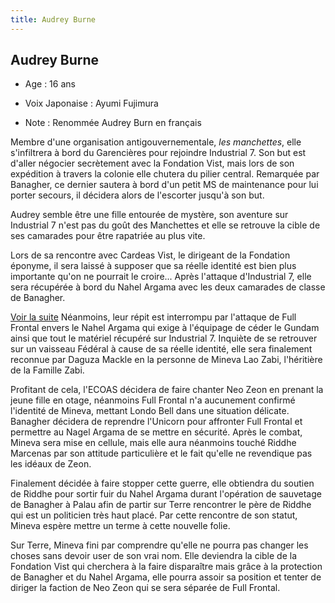 ```yaml
---
title: Audrey Burne
---
```


Audrey Burne
------------



- Age : 16 ans
  
- Voix Japonaise : Ayumi Fujimura 
  
- Note : Renommée Audrey Burn en français



Membre d'une organisation antigouvernementale, *les manchettes*, elle s'infiltrera à bord du Garencières pour rejoindre Industrial 7. Son but est d'aller négocier secrètement avec la Fondation Vist, mais lors de son expédition à travers la colonie elle chutera du pilier central. Remarquée par Banagher, ce dernier sautera à bord d'un petit MS de maintenance pour lui porter secours, il décidera alors de l'escorter jusqu'à son but.


Audrey semble être une fille entourée de mystère, son aventure sur Industrial 7 n'est pas du goût des Manchettes et elle se retrouve la cible de ses camarades pour être rapatriée au plus vite.


Lors de sa rencontre avec Cardeas Vist, le dirigeant de la Fondation éponyme, il sera laissé à supposer que sa réelle identité est bien plus importante qu'on ne pourrait le croire...
Après l'attaque d'Industrial 7, elle sera récupérée à bord du Nahel Argama avec les deux camarades de classe de Banagher.


[Voir la suite](javascript:spoiler();)
Néanmoins, leur répit est interrompu par l'attaque de Full Frontal envers le Nahel Argama qui exige à l'équipage de céder le Gundam ainsi que tout le matériel récupéré sur Industrial 7. Inquiète de se retrouver sur un vaisseau Fédéral à cause de sa réelle identité, elle sera finalement reconnue par Daguza Mackle en la personne de Mineva Lao Zabi, l'héritière de la Famille Zabi.


Profitant de cela, l'ECOAS décidera de faire chanter Neo Zeon en prenant la jeune fille en otage, néanmoins Full Frontal n'a aucunement confirmé l'identité de Mineva, mettant Londo Bell dans une situation délicate. Banagher décidera de reprendre l'Unicorn pour affronter Full Frontal et permettre au Nagel Argama de se mettre en sécurité. Après le combat, Mineva sera mise en cellule, mais elle aura néanmoins touché Riddhe Marcenas par son attitude particulière et le fait qu'elle ne revendique pas les idéaux de Zeon.


Finalement décidée à faire stopper cette guerre, elle obtiendra du soutien de Riddhe pour sortir fuir du Nahel Argama durant l'opération de sauvetage de Banagher à Palau afin de partir sur Terre rencontrer le père de Riddhe qui est un politicien très haut placé. Par cette rencontre de son statut, Mineva espère mettre un terme à cette nouvelle folie.


Sur Terre, Mineva fini par comprendre qu'elle ne pourra pas changer les choses sans devoir user de son vrai nom. Elle deviendra la cible de la Fondation Vist qui cherchera à la faire disparaître mais grâce à la protection de Banagher et du Nahel Argama, elle pourra assoir sa position et tenter de diriger la faction de Neo Zeon qui se sera séparée de Full Frontal.


